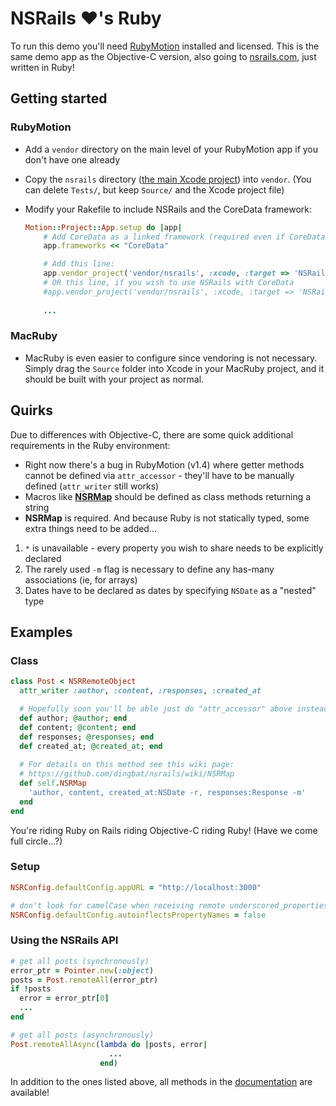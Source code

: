 NSRails ♥'s Ruby
====================

To run this demo you'll need [RubyMotion](http://www.rubymotion.com/) installed and licensed. This is the same demo app as the Objective-C version, also going to [nsrails.com](http://nsrails.com), just written in Ruby!

Getting started
-------

### RubyMotion

* Add a `vendor` directory on the main level of your RubyMotion app if you don't have one already
* Copy the `nsrails` directory ([the main Xcode project](https://github.com/dingbat/nsrails/tree/master/nsrails)) into `vendor`. (You can delete `Tests/`, but keep `Source/` and the Xcode project file)
* Modify your Rakefile to include NSRails and the CoreData framework:

  ```ruby
  Motion::Project::App.setup do |app|
      # Add CoreData as a linked framework (required even if CoreData isn't used)
      app.frameworks << "CoreData"

      # Add this line:
      app.vendor_project('vendor/nsrails', :xcode, :target => 'NSRails', :headers_dir => 'Source')
      # OR this line, if you wish to use NSRails with CoreData
      #app.vendor_project('vendor/nsrails', :xcode, :target => 'NSRailsCD', :headers_dir => 'Source')
      
      ...
  ```

### MacRuby

* MacRuby is even easier to configure since vendoring is not necessary. Simply drag the `Source` folder into Xcode in your MacRuby project, and it should be built with your project as normal.

Quirks
---------

Due to differences with Objective-C, there are some quick additional requirements in the Ruby environment:

* Right now there's a bug in RubyMotion (v1.4) where getter methods cannot be defined via `attr_accessor` - they'll have to be manually defined (`attr_writer` still works)
* Macros like **[NSRMap](https://github.com/dingbat/nsrails/wiki/NSRMap)** should be defined as class methods returning a string
* **NSRMap** is required. And because Ruby is not statically typed, some extra things need to be added...
 1. `*` is unavailable - every property you wish to share needs to be explicitly declared
 2. The rarely used `-m` flag is necessary to define any has-many associations (ie, for arrays)
 3. Dates have to be declared as dates by specifying `NSDate` as a "nested" type

Examples
--------

### Class

```ruby
class Post < NSRRemoteObject
  attr_writer :author, :content, :responses, :created_at

  # Hopefully soon you'll be able just do "attr_accessor" above instead of this
  def author; @author; end  
  def content; @content; end
  def responses; @responses; end
  def created_at; @created_at; end
  
  # For details on this method see this wiki page:
  # https://github.com/dingbat/nsrails/wiki/NSRMap
  def self.NSRMap
    'author, content, created_at:NSDate -r, responses:Response -m'
  end
end
```

You're riding Ruby on Rails riding Objective-C riding Ruby! (Have we come full circle...?)

### Setup

```ruby
NSRConfig.defaultConfig.appURL = "http://localhost:3000"

# don't look for camelCase when receiving remote underscored_properties, since we're in ruby
NSRConfig.defaultConfig.autoinflectsPropertyNames = false
```

### Using the NSRails API

```ruby
# get all posts (synchronously)
error_ptr = Pointer.new(:object)
posts = Post.remoteAll(error_ptr)
if !posts
  error = error_ptr[0]
  ...
end

# get all posts (asynchronously)
Post.remoteAllAsync(lambda do |posts, error| 
                      ...
                    end)
```

In addition to the ones listed above, all methods in the [documentation](http://dingbat.github.com/nsrails/) are available!
